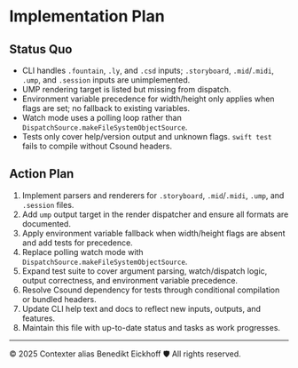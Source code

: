 # Implementation Plan

## Status Quo

- CLI handles `.fountain`, `.ly`, and `.csd` inputs; `.storyboard`, `.mid`/`.midi`, `.ump`, and `.session` inputs are unimplemented.
- UMP rendering target is listed but missing from dispatch.
- Environment variable precedence for width/height only applies when flags are set; no fallback to existing variables.
- Watch mode uses a polling loop rather than `DispatchSource.makeFileSystemObjectSource`.
- Tests only cover help/version output and unknown flags. `swift test` fails to compile without Csound headers.

## Action Plan

1. Implement parsers and renderers for `.storyboard`, `.mid`/`.midi`, `.ump`, and `.session` files.
2. Add `ump` output target in the render dispatcher and ensure all formats are documented.
3. Apply environment variable fallback when width/height flags are absent and add tests for precedence.
4. Replace polling watch mode with `DispatchSource.makeFileSystemObjectSource`.
5. Expand test suite to cover argument parsing, watch/dispatch logic, output correctness, and environment variable precedence.
6. Resolve Csound dependency for tests through conditional compilation or bundled headers.
7. Update CLI help text and docs to reflect new inputs, outputs, and features.
8. Maintain this file with up-to-date status and tasks as work progresses.

---

© 2025 Contexter alias Benedikt Eickhoff 🛡️ All rights reserved.
